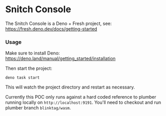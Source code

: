 # Snitch Console

The Snitch Console is a Deno + Fresh project, see:
https://fresh.deno.dev/docs/getting-started

### Usage

Make sure to install Deno: https://deno.land/manual/getting_started/installation

Then start the project:

```
deno task start
```

This will watch the project directory and restart as necessary.

Currently this POC only runs against a hard coded reference to plumber running
locally on `http://localhost:9191`. You'll need to checkout and run plumber
branch `blinktag/wasm`.